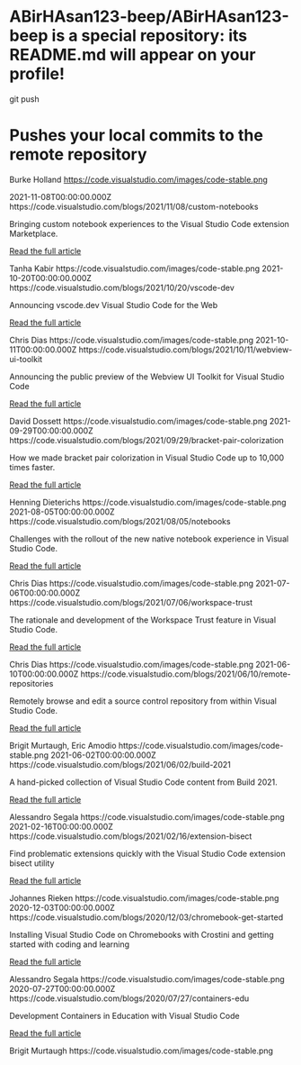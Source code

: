 # ABirHAsan123-beep/ABirHAsan123-beep is a special repository: its README.md will appear on your profile!

git push
# Pushes your local commits to the remote repository

<name>Burke Holland</name>
<uri>https://code.visualstudio.com/images/code-stable.png</uri>
</author>
</entry>
<entry>
<title>Notebooks, Visual Studio Code style</title>
<link href="https://code.visualstudio.com/blogs/2021/11/08/custom-notebooks"/>
<link rel="related" href="https://code.visualstudio.com/opengraphimg/opengraph-blog.png"/>
<updated>2021-11-08T00:00:00.000Z</updated>
<id>https://code.visualstudio.com/blogs/2021/11/08/custom-notebooks</id>
<category term="blog"/>
<content type="html"> <p>Bringing custom notebook experiences to the Visual Studio Code extension Marketplace.</p> <p><a href="https://code.visualstudio.com/blogs/2021/11/08/custom-notebooks">Read the full article</a></p> </content>
<author>
<name>Tanha Kabir</name>
<uri>https://code.visualstudio.com/images/code-stable.png</uri>
</author>
</entry>
<entry>
<title>vscode.dev Visual Studio Code for the Web</title>
<link href="https://code.visualstudio.com/blogs/2021/10/20/vscode-dev"/>
<link rel="related" href="https://code.visualstudio.com/opengraphimg/opengraph-blog.png"/>
<updated>2021-10-20T00:00:00.000Z</updated>
<id>https://code.visualstudio.com/blogs/2021/10/20/vscode-dev</id>
<category term="blog"/>
<content type="html"> <p>Announcing vscode.dev Visual Studio Code for the Web</p> <p><a href="https://code.visualstudio.com/blogs/2021/10/20/vscode-dev">Read the full article</a></p> </content>
<author>
<name>Chris Dias</name>
<uri>https://code.visualstudio.com/images/code-stable.png</uri>
</author>
</entry>
<entry>
<title>Webview UI Toolkit for Visual Studio Code</title>
<link href="https://code.visualstudio.com/blogs/2021/10/11/webview-ui-toolkit"/>
<link rel="related" href="https://code.visualstudio.com/opengraphimg/opengraph-blog.png"/>
<updated>2021-10-11T00:00:00.000Z</updated>
<id>https://code.visualstudio.com/blogs/2021/10/11/webview-ui-toolkit</id>
<category term="blog"/>
<content type="html"> <p>Announcing the public preview of the Webview UI Toolkit for Visual Studio Code</p> <p><a href="https://code.visualstudio.com/blogs/2021/10/11/webview-ui-toolkit">Read the full article</a></p> </content>
<author>
<name>David Dossett</name>
<uri>https://code.visualstudio.com/images/code-stable.png</uri>
</author>
</entry>
<entry>
<title>How We Made Bracket Pair Colorization 10,000x Faster In Visual Studio Code</title>
<link href="https://code.visualstudio.com/blogs/2021/09/29/bracket-pair-colorization"/>
<link rel="related" href="https://code.visualstudio.com/opengraphimg/opengraph-blog.png"/>
<updated>2021-09-29T00:00:00.000Z</updated>
<id>https://code.visualstudio.com/blogs/2021/09/29/bracket-pair-colorization</id>
<category term="blog"/>
<content type="html"> <p>How we made bracket pair colorization in Visual Studio Code up to 10,000 times faster.</p> <p><a href="https://code.visualstudio.com/blogs/2021/09/29/bracket-pair-colorization">Read the full article</a></p> </content>
<author>
<name>Henning Dieterichs</name>
<uri>https://code.visualstudio.com/images/code-stable.png</uri>
</author>
</entry>
<entry>
<title>The Coming of Age of Notebooks</title>
<link href="https://code.visualstudio.com/blogs/2021/08/05/notebooks"/>
<link rel="related" href="https://code.visualstudio.com/opengraphimg/opengraph-blog.png"/>
<updated>2021-08-05T00:00:00.000Z</updated>
<id>https://code.visualstudio.com/blogs/2021/08/05/notebooks</id>
<category term="blog"/>
<content type="html"> <p>Challenges with the rollout of the new native notebook experience in Visual Studio Code.</p> <p><a href="https://code.visualstudio.com/blogs/2021/08/05/notebooks">Read the full article</a></p> </content>
<author>
<name>Chris Dias</name>
<uri>https://code.visualstudio.com/images/code-stable.png</uri>
</author>
</entry>
<entry>
<title>Workspace Trust in Visual Studio Code</title>
<link href="https://code.visualstudio.com/blogs/2021/07/06/workspace-trust"/>
<link rel="related" href="https://code.visualstudio.com/opengraphimg/opengraph-blog.png"/>
<updated>2021-07-06T00:00:00.000Z</updated>
<id>https://code.visualstudio.com/blogs/2021/07/06/workspace-trust</id>
<category term="blog"/>
<content type="html"> <p>The rationale and development of the Workspace Trust feature in Visual Studio Code.</p> <p><a href="https://code.visualstudio.com/blogs/2021/07/06/workspace-trust">Read the full article</a></p> </content>
<author>
<name>Chris Dias</name>
<uri>https://code.visualstudio.com/images/code-stable.png</uri>
</author>
</entry>
<entry>
<title>Remote Repositories extension for Visual Studio Code</title>
<link href="https://code.visualstudio.com/blogs/2021/06/10/remote-repositories"/>
<link rel="related" href="https://code.visualstudio.com/opengraphimg/opengraph-blog.png"/>
<updated>2021-06-10T00:00:00.000Z</updated>
<id>https://code.visualstudio.com/blogs/2021/06/10/remote-repositories</id>
<category term="blog"/>
<content type="html"> <p>Remotely browse and edit a source control repository from within Visual Studio Code.</p> <p><a href="https://code.visualstudio.com/blogs/2021/06/10/remote-repositories">Read the full article</a></p> </content>
<author>
<name>Brigit Murtaugh, Eric Amodio</name>
<uri>https://code.visualstudio.com/images/code-stable.png</uri>
</author>
</entry>
<entry>
<title>Visual Studio Code at Microsoft Build 2021</title>
<link href="https://code.visualstudio.com/blogs/2021/06/02/build-2021"/>
<link rel="related" href="https://code.visualstudio.com/opengraphimg/opengraph-blog.png"/>
<updated>2021-06-02T00:00:00.000Z</updated>
<id>https://code.visualstudio.com/blogs/2021/06/02/build-2021</id>
<category term="blog"/>
<content type="html"> <p>A hand-picked collection of Visual Studio Code content from Build 2021.</p> <p><a href="https://code.visualstudio.com/blogs/2021/06/02/build-2021">Read the full article</a></p> </content>
<author>
<name>Alessandro Segala</name>
<uri>https://code.visualstudio.com/images/code-stable.png</uri>
</author>
</entry>
<entry>
<title>Visual Studio Code extension bisect utility</title>
<link href="https://code.visualstudio.com/blogs/2021/02/16/extension-bisect"/>
<link rel="related" href="https://code.visualstudio.com/opengraphimg/opengraph-blog.png"/>
<updated>2021-02-16T00:00:00.000Z</updated>
<id>https://code.visualstudio.com/blogs/2021/02/16/extension-bisect</id>
<category term="blog"/>
<content type="html"> <p>Find problematic extensions quickly with the Visual Studio Code extension bisect utility</p> <p><a href="https://code.visualstudio.com/blogs/2021/02/16/extension-bisect">Read the full article</a></p> </content>
<author>
<name>Johannes Rieken</name>
<uri>https://code.visualstudio.com/images/code-stable.png</uri>
</author>
</entry>
<entry>
<title>Coding and learning with VS Code on Chromebooks</title>
<link href="https://code.visualstudio.com/blogs/2020/12/03/chromebook-get-started"/>
<link rel="related" href="https://code.visualstudio.com/opengraphimg/opengraph-blog.png"/>
<updated>2020-12-03T00:00:00.000Z</updated>
<id>https://code.visualstudio.com/blogs/2020/12/03/chromebook-get-started</id>
<category term="blog"/>
<content type="html"> <p>Installing Visual Studio Code on Chromebooks with Crostini and getting started with coding and learning</p> <p><a href="https://code.visualstudio.com/blogs/2020/12/03/chromebook-get-started">Read the full article</a></p> </content>
<author>
<name>Alessandro Segala</name>
<uri>https://code.visualstudio.com/images/code-stable.png</uri>
</author>
</entry>
<entry>
<title>Development Containers in Education with Visual Studio Code</title>
<link href="https://code.visualstudio.com/blogs/2020/07/27/containers-edu"/>
<link rel="related" href="https://code.visualstudio.com/opengraphimg/opengraph-blog.png"/>
<updated>2020-07-27T00:00:00.000Z</updated>
<id>https://code.visualstudio.com/blogs/2020/07/27/containers-edu</id>
<category term="blog"/>
<content type="html"> <p>Development Containers in Education with Visual Studio Code</p> <p><a href="https://code.visualstudio.com/blogs/2020/07/27/containers-edu">Read the full article</a></p> </content>
<author>
<name>Brigit Murtaugh</name>
<uri>https://code.visualstudio.com/images/code-stable.png</uri>
</author>
</entry>
</feed>
